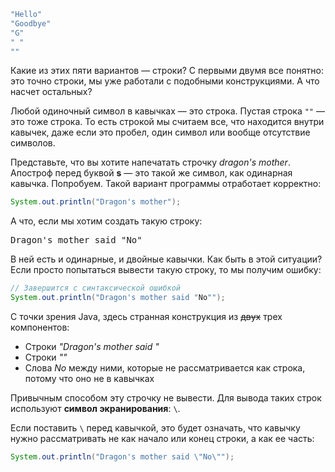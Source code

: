 ```java
"Hello"
"Goodbye"
"G"
" "
""
```

Какие из этих пяти вариантов — строки? С первыми двумя все понятно: это точно строки, мы уже работали с подобными конструкциями. А что насчет остальных?

Любой одиночный символ в кавычках — это строка. Пустая строка `""` — это тоже строка. То есть строкой мы считаем все, что находится внутри кавычек, даже если это пробел, один символ или вообще отсутствие символов.

Представьте, что вы хотите напечатать строчку *dragon's mother*. Апостроф перед буквой **s** — это такой же символ, как одинарная кавычка. Попробуем. Такой вариант программы отработает корректно:

```java
System.out.println("Dragon's mother");
```

А что, если мы хотим создать такую строку:

<pre class='hexlet-basics-output'>
Dragon's mother said "No"
</pre>

В ней есть и одинарные, и двойные кавычки. Как быть в этой ситуации? Если просто попытаться вывести такую строку, то мы получим ошибку:

```java
// Завершится с синтаксической ошибкой
System.out.println("Dragon's mother said "No"");
```

С точки зрения Java, здесь странная конструкция из ~~двух~~ трех компонентов:

- Строки *"Dragon's mother said "*
- Строки *""*
- Слова *No* между ними, которые не рассматривается как строка, потому что оно не в кавычках

Привычным способом эту строчку не вывести. Для вывода таких строк используют **символ экранирования**: `\`.

Если поставить `\` перед кавычкой, это будет означать, что кавычку нужно рассматривать не как начало или конец строки, а как ее часть:

```java
System.out.println("Dragon's mother said \"No\"");
```

